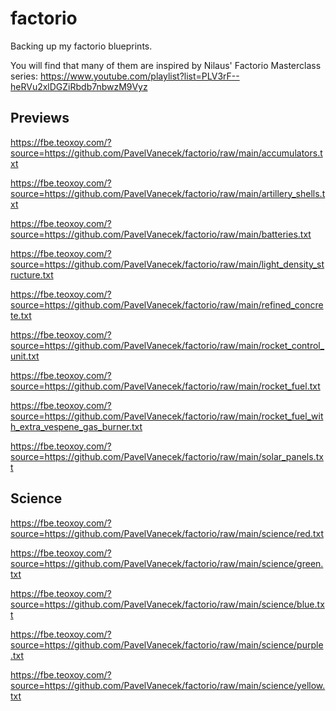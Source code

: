 # factorio
Backing up my factorio blueprints.

You will find that many of them are inspired by Nilaus' Factorio Masterclass series: https://www.youtube.com/playlist?list=PLV3rF--heRVu2xlDGZiRbdb7nbwzM9Vyz

## Previews

https://fbe.teoxoy.com/?source=https://github.com/PavelVanecek/factorio/raw/main/accumulators.txt

https://fbe.teoxoy.com/?source=https://github.com/PavelVanecek/factorio/raw/main/artillery_shells.txt

https://fbe.teoxoy.com/?source=https://github.com/PavelVanecek/factorio/raw/main/batteries.txt

https://fbe.teoxoy.com/?source=https://github.com/PavelVanecek/factorio/raw/main/light_density_structure.txt

https://fbe.teoxoy.com/?source=https://github.com/PavelVanecek/factorio/raw/main/refined_concrete.txt

https://fbe.teoxoy.com/?source=https://github.com/PavelVanecek/factorio/raw/main/rocket_control_unit.txt

https://fbe.teoxoy.com/?source=https://github.com/PavelVanecek/factorio/raw/main/rocket_fuel.txt

https://fbe.teoxoy.com/?source=https://github.com/PavelVanecek/factorio/raw/main/rocket_fuel_with_extra_vespene_gas_burner.txt

https://fbe.teoxoy.com/?source=https://github.com/PavelVanecek/factorio/raw/main/solar_panels.txt

## Science

https://fbe.teoxoy.com/?source=https://github.com/PavelVanecek/factorio/raw/main/science/red.txt

https://fbe.teoxoy.com/?source=https://github.com/PavelVanecek/factorio/raw/main/science/green.txt

https://fbe.teoxoy.com/?source=https://github.com/PavelVanecek/factorio/raw/main/science/blue.txt

https://fbe.teoxoy.com/?source=https://github.com/PavelVanecek/factorio/raw/main/science/purple.txt

https://fbe.teoxoy.com/?source=https://github.com/PavelVanecek/factorio/raw/main/science/yellow.txt
